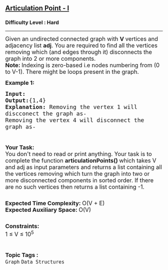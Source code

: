 <h2><a href="https://practice.geeksforgeeks.org/problems/articulation-point-1/1">Articulation Point - I</a></h2><h3>Difficulty Level : Hard</h3><hr><div class="problems_problem_content__Xm_eO"><p><span style="font-size: 18px;">Given an undirected connected graph&nbsp;with&nbsp;<strong>V&nbsp;</strong>vertices and adjacency list&nbsp;<strong>adj</strong>. You are required to find all the vertices removing which&nbsp;(and edges through it) disconnects the graph into 2 or more components.<br><strong>Note:&nbsp;</strong>Indexing is zero-based i.e nodes numbering from (0 to V-1). There might be loops present in the graph.</span></p>
<p><span style="font-size: 18px;"><strong>Example 1:</strong></span></p>
<pre><span style="font-size: 18px;"><strong>Input:
</strong><img src="https://media.geeksforgeeks.org/img-practice/PROD/addEditProblem/708502/Web/Other/a27f9040-9783-4386-92f9-b8684c75db07_1685087852.png" alt="">
<strong>Output:</strong>{1,4}
<strong>Explanation: </strong>Removing the vertex 1 will
discconect the graph as-
<img src="https://media.geeksforgeeks.org/img-practice/PROD/addEditProblem/708502/Web/Other/7e12629a-ba31-411e-b6ac-ccf5a8baa6a3_1685087852.png" alt="">
Removing the vertex 4 will disconnect the
graph as-
<img src="https://media.geeksforgeeks.org/img-practice/PROD/addEditProblem/708502/Web/Other/fb781bda-91d6-4920-96a8-c976412c3ada_1685087852.png" alt="">
</span></pre>
<p>&nbsp;</p>
<p><span style="font-size: 18px;"><strong>Your Task:</strong><br>You don't need to read or print anything. Your task is to complete the function&nbsp;<strong>articulationPoints</strong><strong>()&nbsp;</strong>which takes V and adj as input parameters and returns a list containing all the vertices removing which turn the graph into two or more disconnected components in sorted order. If there are no such vertices then returns a list containing -1.</span><br>&nbsp;</p>
<p><span style="font-size: 18px;"><strong>Expected Time Complexity:&nbsp;</strong>O(V + E)<br><strong>Expected Auxiliary Space:&nbsp;</strong>O(V)</span><br>&nbsp;</p>
<p><span style="font-size: 18px;"><strong>Constraints:</strong><br>1 ≤ V ≤ 10<sup>5</sup></span></p></div><br><p><span style=font-size:18px><strong>Topic Tags : </strong><br><code>Graph</code>&nbsp;<code>Data Structures</code>&nbsp;